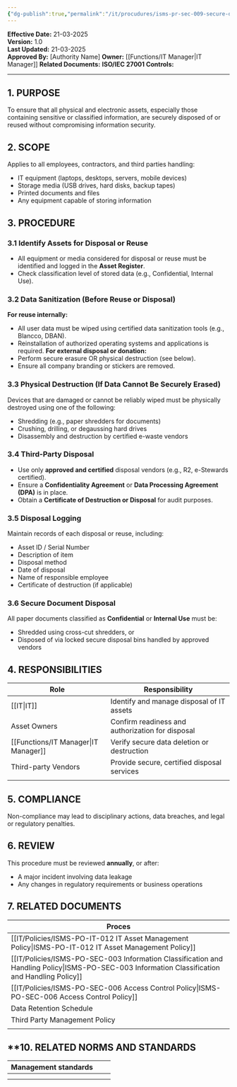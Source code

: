 ```yaml
---
{"dg-publish":true,"permalink":"/it/procudures/isms-pr-sec-009-secure-disposal-and-re-use-procedure/","tags":["procedure","disposal"],"noteIcon":"default"}
---
```


**Effective Date:** 21-03-2025  
**Version:** 1.0  
**Last Updated:** 21-03-2025  
**Approved By:** [Authority Name]
**Owner:** [[Functions/IT Manager\|IT Manager]]
**Related Documents:**
**ISO/IEC 27001 Controls:** 

---
## **1. PURPOSE**  

To ensure that all physical and electronic assets, especially those containing sensitive or classified information, are securely disposed of or reused without compromising information security.
## **2. SCOPE**
 Applies to all employees, contractors, and third parties handling:

- IT equipment (laptops, desktops, servers, mobile devices)
- Storage media (USB drives, hard disks, backup tapes)
- Printed documents and files
- Any equipment capable of storing information
## **3. PROCEDURE**
### 3.1 Identify Assets for Disposal or Reuse
 - All equipment or media considered for disposal or reuse must be identified and logged in the **Asset Register**.
- Check classification level of stored data (e.g., Confidential, Internal Use).
### 3.2 Data Sanitization (Before Reuse or Disposal)
**For reuse internally:**
- All user data must be wiped using certified data sanitization tools (e.g., Blancco, DBAN).
- Reinstallation of authorized operating systems and applications is required.
**For external disposal or donation:**
- Perform secure erasure OR physical destruction (see below).
- Ensure all company branding or stickers are removed.
### 3.3 Physical Destruction (If Data Cannot Be Securely Erased)
Devices that are damaged or cannot be reliably wiped must be physically destroyed using one of the following:

- Shredding (e.g., paper shredders for documents)
- Crushing, drilling, or degaussing hard drives
- Disassembly and destruction by certified e-waste vendors

### 3.4 Third-Party Disposal
- Use only **approved and certified** disposal vendors (e.g., R2, e-Stewards certified).
- Ensure a **Confidentiality Agreement** or **Data Processing Agreement (DPA)** is in place.
- Obtain a **Certificate of Destruction or Disposal** for audit purposes.

### 3.5 Disposal Logging
Maintain records of each disposal or reuse, including:

- Asset ID / Serial Number
- Description of item
- Disposal method
- Date of disposal
- Name of responsible employee
- Certificate of destruction (if applicable)
### 3.6 Secure Document Disposal 
All paper documents classified as **Confidential** or **Internal Use** must be:

- Shredded using cross-cut shredders, or
- Disposed of via locked secure disposal bins handled by approved vendors

## **4. RESPONSIBILITIES**

| **Role**            | **Responsibility**                               |
| ------------------- | ------------------------------------------------ |
| [[IT\|IT]]              | Identify and manage disposal of IT assets        |
| Asset Owners        | Confirm readiness and authorization for disposal |
| [[Functions/IT Manager\|IT Manager]]      | Verify secure data deletion or destruction       |
| Third-party Vendors | Provide secure, certified disposal services      |
|                     |                                                  |

## **5. COMPLIANCE**  
Non-compliance may lead to disciplinary actions, data breaches, and legal or regulatory penalties.

## **6. REVIEW**  
This procedure must be reviewed **annually**, or after:
- A major incident involving data leakage
- Any changes in regulatory requirements or business operations

## 7. RELATED DOCUMENTS  

| Proces                                                             |
| ------------------------------------------------------------------ |
| [[IT/Policies/ISMS-PO-IT-012 IT Asset Management Policy\|ISMS-PO-IT-012 IT Asset Management Policy]]                      |
| [[IT/Policies/ISMS-PO-SEC-003 Information Classification and Handling Policy\|ISMS-PO-SEC-003 Information Classification and Handling Policy]] |
| [[IT/Policies/ISMS-PO-SEC-006 Access Control Policy\|ISMS-PO-SEC-006 Access Control Policy]]                          |
| Data Retention Schedule                                            |
| Third Party Management Policy                                      |
|                                                                    |

## **10. RELATED NORMS AND STANDARDS



| Management standards                                                |                                                 |                                                            |
| ------------------------------------------------------------------- | ----------------------------------------------- | ---------------------------------------------------------- |
|                                                                     |                                                 |                                                            |
|                                                                     |                                                 |                                                            |












